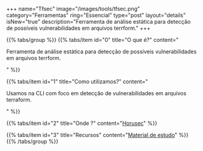 +++
name="Tfsec"
image="/images/tools/tfsec.png"
category="Ferramentas"
ring="Essencial"
type="post"
layout="details"
isNew="true"
description="Ferramenta de análise estática para detecção de possíveis vulnerabilidades em arquivos terrform."
+++

{{% tabs/group %}}
  {{% tabs/item id="0" title="O que é?" content="<p>Ferramenta de análise estática para detecção de possíveis vulnerabilidades em arquivos terrform.</p>" %}}
  
  {{% tabs/item id="1" title="Como utilizamos?" content="<p>Usamos na CLI com foco em detecção de vulnerabilidades em arquivos terraform.</p>" %}}
  
  {{% tabs/item id="2" title="Onde ?" content="<a href='https://horusec.io/' target='_blank'>Horusec</a>" %}}

  {{% tabs/item id="3" title="Recursos" content="<a href='https://github.com/aquasecurity/tfsec' target='_blank'>Material de estudo</a>" %}}
{{% /tabs/group %}}